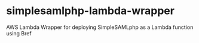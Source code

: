 # simplesamlphp-lambda-wrapper
AWS Lambda Wrapper for deploying SimpleSAMLphp as a Lambda function using Bref
